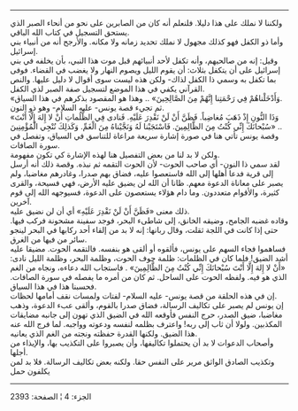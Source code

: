 ------------------------------------------------------------------------

ولكننا لا نملك على هذا دليلا. فلنعلم أنه كان من الصابرين على نحو من
أنحاء الصبر الذي يستحق التسجيل في كتاب الله الباقي.  
وأما ذو الكفل فهو كذلك مجهول لا نملك تحديد زمانه ولا مكانه. والأرجح أنه
من أنبياء بني إسرائيل.  
وقيل: إنه من صالحيهم، وأنه تكفل لأحد أنبيائهم قبل موت هذا النبي، بأن
يخلفه في بني إسرائيل على أن يتكفل بثلاث: أن يقوم الليل ويصوم النهار ولا
يغضب في القضاء. فوفى بما تكفل به وسمي ذا الكفل لذاك- ولكن هذه ليست سوى
أقوال لا دليل عليها. والنص القرآني يكفي في هذا الموضع لتسجيل صفة الصبر
لذي الكفل.  
«وَأَدْخَلْناهُمْ فِي رَحْمَتِنا إِنَّهُمْ مِنَ الصَّالِحِينَ» .. وهذا هو المقصود بذكرهم في هذا
السياق.  
ثم تجيء قصة يونس- عليه السلام- وهو ذو النون.  
«وَذَا النُّونِ إِذْ ذَهَبَ مُغاضِباً. فَظَنَّ أَنْ لَنْ نَقْدِرَ عَلَيْهِ. فَنادى فِي الظُّلُماتِ أَنْ لا
إِلهَ إِلَّا أَنْتَ سُبْحانَكَ إِنِّي كُنْتُ مِنَ الظَّالِمِينَ. فَاسْتَجَبْنا لَهُ وَنَجَّيْناهُ مِنَ الْغَمِّ.
وَكَذلِكَ نُنْجِي الْمُؤْمِنِينَ» ..  
وقصة يونس تأتي هنا في صورة إشارة سريعة مراعاة للتناسق في السياق، وتفصل
في سورة الصافات.  
ولكن لا بد لنا من بعض التفصيل هنا لهذه الإشارة كي تكون مفهومة.  
لقد سمي ذا النون- أي صاحب الحوت- لأن الحوت التقمه ثم نبذه. وقصة ذلك أنه
أرسل إلى قرية فدعا أهلها إلى الله فاستعصوا عليه، فضاق بهم صدرا، وغادرهم
مغاضبا، ولم يصبر على معاناة الدعوة معهم. ظانا أن الله لن يضيق عليه
الأرض، فهي فسيحة، والقرى كثيرة، والأقوام متعددون. وما دام هؤلاء يستعصون
على الدعوة، فسيوجهه الله إلى قوم آخرين.  
ذلك معنى «فَظَنَّ أَنْ لَنْ نَقْدِرَ عَلَيْهِ» أي أن لن نضيق عليه.  
وقاده غضبه الجامح، وضيقه الخانق، إلى شاطىء البحر، فوجد سفينة مشحونة فركب
فيها. حتى إذا كانت في اللجة ثقلت، وقال ربانها: إنه لا بد من إلقاء أحد
ركابها في البحر لينجو سائر من فيها من الغرق.  
فساهموا فجاء السهم على يونس، فألقوه أو ألقى هو بنفسه. فالتقمه الحوت.
مضيقا عليه أشد الضيق! فلما كان في الظلمات: ظلمة جوف الحوت، وظلمة البحر،
وظلمة الليل نادى: «أَنْ لا إِلهَ إِلَّا أَنْتَ سُبْحانَكَ إِنِّي كُنْتُ مِنَ الظَّالِمِينَ» .
فاستجاب الله دعاءه، ونجاه من الغم الذي هو فيه. ولفظه الحوت على الساحل.
ثم كان من أمره ما يفصله في سورة الصافات. فحسبنا هذا في هذا السياق.  
إن في هذه الحلقة من قصة يونس- عليه السلام- لفتات ولمسات نقف أمامها
لحظات.  
إن يونس لم يصبر على تكاليف الرسالة، فضاق صدرا بالقوم، وألقى عبء الدعوة،
وذهب مغاضبا، ضيق الصدر، حرج النفس فأوقعه الله في الضيق الذي تهون إلى
جانبه مضايقات المكذبين. ولولا أن ثاب إلى ربه! واعترف بظلمه لنفسه ودعوته
وواجبه. لما فرج الله عنه هذا الضيق. ولكنها القدرة حفظته ونجته من الغم
الذي يعانيه.  
وأصحاب الدعوات لا بد أن يحتملوا تكاليفها، وأن يصبروا على التكذيب بها،
والإيذاء من أجلها.  
وتكذيب الصادق الواثق مرير على النفس حقا. ولكنه بعض تكاليف الرسالة. فلا
بد لمن يكلفون حمل

------------------------------------------------------------------------

الجزء: 4 ¦ الصفحة: 2393
